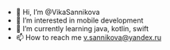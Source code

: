- 👋 Hi, I’m @VikaSannikova
- 👀 I’m interested in mobile development
- 🌱 I’m currently learning java, kotlin, swift
- 📫 How to reach me v.sannikova@yandex.ru

<!---
VikaSannikova/VikaSannikova is a ✨ special ✨ repository because its `README.md` (this file) appears on your GitHub profile.
You can click the Preview link to take a look at your changes.
--->
